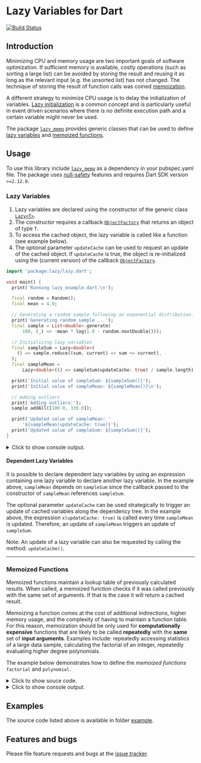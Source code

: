 
# Lazy Variables for Dart

[![Build Status](https://travis-ci.com/simphotonics/lazy_memo.svg?branch=main)](https://travis-ci.com/simphotonics/lazy_memo)


## Introduction

Minimizing CPU and memory usage are two important goals of software optimization.
If sufficient memory is available, costly operations (such as sorting a large list)
can be avoided by storing the result and reusing it as long as the relevant
input (e.g. the unsorted list) has not changed.
The technique of storing the result of function calls
was coined [memoization][memoization].


A different strategy to minimize CPU usage is to delay the initialization of variables.
[Lazy initialization][lazy_initialization] is a common concept and is particularly useful in
event driven scenarios where there is no definite execution path and a certain
variable might never be used.

The package [`lazy_memo`][lazy_memo] provides generic classes that can be used to define
[lazy variables](#lazy-variables) and [memoized functions](#memoized-functions).

## Usage

To use this library include [`lazy_memo`][lazy_memo] as a dependency in your pubspec.yaml file.
The package uses [null-safety] features and requires Dart SDK version `>=2.12.0`.

### Lazy Variables

1. Lazy variables are declared using the constructor of the generic class [`Lazy<T>`][Lazy].
2. The constructor requires a callback [`ObjectFactory`][ObjectFactory] that returns an  object of type `T`.
3. To access the cached object, the lazy variable is called like a function (see example below).
4. The optional parameter `updateCache` can be used to request an update of the cached object.
   If `updateCache` is true, the object is re-initialized using the (current version) of the callback [`ObjectFactory`][ObjectFactory].

```Dart
import 'package:lazy/lazy.dart';

void main() {
  print('Running lazy_example.dart.\n');

  final random = Random();
  final mean = 4.0;

  // Generating a random sample following an exponential distribution.
  print('Generating random sample ...');
  final sample = List<double>.generate(
      100, (_) => -mean * log(1.0 - random.nextDouble()));

  // Initializing lazy variables
  final sampleSum = Lazy<double>(
    () => sample.reduce((sum, current) => sum += current),
  );
  final sampleMean =
      Lazy<double>(() => sampleSum(updateCache: true) / sample.length);

  print('Initial value of sampleSum: ${sampleSum()}');
  print('Initial value of sampleMean: ${sampleMean()}\n');

  // Adding outliers
  print('Adding outliers:');
  sample.addAll([100.0, 120.0]);

  print('Updated value of sampleMean: '
      '${sampleMean(updateCache: true)}');
  print('Updated value of sampleSum: ${sampleSum()}');
}
```
<details>  <summary> Click to show console output. </summary>

 ```Console
 $ dart example/bin/lazy_example.dart
 Running lazy_example.dart.

 Generating random sample ...
 Initial value of sampleSum: 415.9556128306705
 Initial value of sampleMean: 4.159556128306705

 Adding outliers:
 Updated value of sampleMean: 6.234858949320299
 Updated value of sampleSum: 635.9556128306705
 ```
</details>

#### Dependent Lazy Variables

It is possible to declare dependent lazy variables by using an
expression containing one lazy variable to declare another lazy variable.
In the example above, `sampleMean` depends on `sampleSum` since the callback passed
to the constructor of `sampleMean` references `sampleSum`.

The optional parameter `updateCache` can be used strategically to trigger an
update of cached variables along the
dependency tree. In the example above, the expression `x(updateCache: true)`
is called every time `sampleMean` is updated.
Therefore, an update of `sampleMean` triggers an update of `sampleSum`.

Note: An update of a lazy variable can also be requested by calling the
method: `updateCache()`.

------


### Memoized Functions

Memoized functions maintain a lookup table of previously calculated results. When called,
a memoized function checks if it was called previously with the same set of arguments.
If that is the case it will return a cached result.

Memoizing a function comes at the cost of additional indirections,
higher memory usage, and the complexity of having to maintain a function table.
For this reason, memoization should be only used for
**computationally expensive** functions that are likely to be
called **repeatedly** with the **same** set of **input arguments**.
Examples include: repeatedly accessing statistics of a large
data sample, calculating the factorial of an integer,
repeatedly evaluating higher degree polynomials.

The example below demonstrates how to define the *memoized functions*
`factorial` and `polynomial`.

<details>  <summary> Click to show souce code. </summary>

 ```Dart
  import 'package:lazy_memo/lazy_memo.dart';

  // Computationally expensive function:
  int _factorial(int x) => (x == 0 || x == 1) ? 1 : x * _factorial(x - 1);

  /// Returns the value of the polynomial:
  /// `c.first + c[1]*x + ... + c.last* pow(x, c.length)`,
  /// where the entries of `c` represent the polynomial coefficients.
  num _polynomial(num x, Iterable<num> c) {
    if (c.isEmpty) {
      return 0;
    } else if (c.length == 1) {
      return c.first;
    } else {
      return c.first + x * _polynomial(x, c.skip(1));
    }
  }

  // To run this program navigate to
  // root folder of you local copy of the package lazy_memo
  // in use the command:
  //
  // # dart example/bin/lazy_function_example.dart
  //
  // followed by enter.
  void main() {
    print('Running lazy_function_example.dart.\n');

    // Memoized function
    final factorial = MemoizedFunction<int, int>((x) => _factorial(x));

    print('-------- Factorial ------------');
    print('Calculates and stores the result');
    print('factorial(12) = ${factorial(12)}\n');

    // The current function table
    print('Function table:');
    print(factorial.functionTable);
    print('');

    // Returning a cached result.
    print('Cached result:');
    print('factorial(12) = {factorial(12)}');

    // Memoized function with two arguments
    final polynomial = MemoizedFunction2(_polynomial);
    print('\n-------- Polynomial ------------');
    print('Calculates and stores the result of: ');

    print('polynomial(2, [2, -9, 10, 11, 15]): ${polynomial(2, [
      2,
      -9,
      10,
      11,
      15
    ])}');
    print('');

    print('The current function table');
    print(polynomial.functionTable);
    print('');

    print('Returns a cached result.');
    print(polynomial(2, [2, -9, 10, 11, 15]));
  }
 ```

</details>


<details>  <summary> Click to show console output. </summary>

 ```Console
 $ dart example/bin/memoized_function_example.dart
 Running lazy_function_example.dart.

 -------- Factorial ------------
 Calculates and stores the result
 factorial(12) = 479001600

 Function table:
 {12: 479001600}

 Cached result:
 factorial(12) = 479001600

 -------- Polynomial ------------
 Calculates and stores the result of:
 polynomial(2, [2, -9, 10, 11, 15]): 352

 The current function table
 {2: {[2, -9, 10, 11, 15]: 352}}

 Returns a cached result.
 352
 ```
</details>


## Examples

The source code listed above is available in folder [example].



## Features and bugs

Please file feature requests and bugs at the [issue tracker].

[ObjectFactory]: https://pub.dev/documentation/lazy_memo/latest/lazy_memo/ObjectFactory.html

[issue tracker]: https://github.com/simphotonics/lazy_memo/issues

[example]: https://github.com/simphotonics/lazy_memo/tree/master/example

[lazy_memo]: https://pub.dev/packages/lazy_memo

[lazy_initialization]: https://en.wikipedia.org/wiki/Lazy_initialization

[memoization]: https://en.wikipedia.org/wiki/Memoization

[null-safety]: https://dart.dev/null-safety

[Lazy]: https://pub.dev/documentation/lazy_memo/latest/lazy_memo/Lazy-class.html
